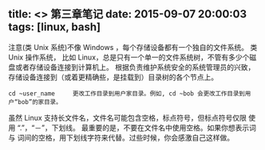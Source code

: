 title: <<The Linux Command Line>> 第三章笔记
date: 2015-09-07 20:00:03
tags: [linux, bash]
---
注意(类 Unix 系统)不像 Windows ，每个存储设备都有一个独自的文件系统。
类 Unix 操作系统， 比如 Linux，总是只有一个单一的文件系统树，不管有多少个磁盘或者存储设备连接到计算机上。 
根据负责维护系统安全的系统管理员的兴致，存储设备连接到（或着更精确些，是挂载到）目录树的各个节点上。

```
cd ~user_name     更改工作目录到用户家目录。例如, cd ~bob 会更改工作目录到用户“bob”的家目录。
```

虽然 Linux 支持长文件名，文件名可能包含空格，标点符号，但标点符号仅限 使用 “.”，“－”，下划线。
最重要的是，不要在文件名中使用空格。如果你想表示词与 词间的空格，用下划线字符来代替。过些时候，你会感激自己这样做。

